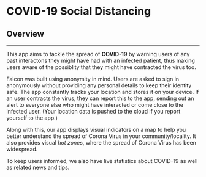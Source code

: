 # COVID-19 Social Distancing

## Overview
___
This app aims to tackle the spread of **COVID-19** by warning users of any past interactons they might have had with an infected patient, thus making users aware of the possiblity that they might have contracted the virus too.

Falcon was built using anonymity in mind. Users are asked to sign in anonymously without providing any personal details to keep their identity safe. The app constantly tracks your location and stores it on your device. If an user contracts the virus, they can report this to the app, sending out an alert to everyone else who might have interacted or come close to the infected user. (Your location data is pushed to the cloud if you report yourself to the app.)

Along with this, our app displays visual indicators on a map to help you better understand the spread of Corona Virus in your community/locality. It also provides visual *hot zones*, where the spread of Corona Virus has been widespread.

To keep users informed, we also have live statistics about COVID-19 as well as related news and tips.
